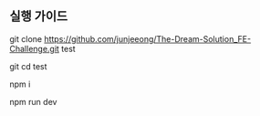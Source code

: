 ## 실행 가이드

git clone https://github.com/junjeeong/The-Dream-Solution_FE-Challenge.git test

git cd test

npm i

npm run dev
